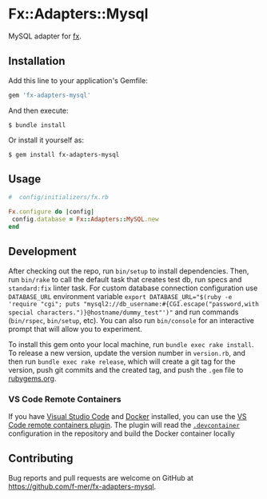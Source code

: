 # Fx::Adapters::Mysql

MySQL adapter for [fx](https://github.com/teoljungberg/fx).

## Installation

Add this line to your application's Gemfile:

```ruby
gem 'fx-adapters-mysql'
```

And then execute:

    $ bundle install

Or install it yourself as:

    $ gem install fx-adapters-mysql

## Usage

```rb
#  config/initializers/fx.rb

Fx.configure do |config|
 config.database = Fx::Adapters::MySQL.new
end
```

## Development

After checking out the repo, run `bin/setup` to install dependencies. Then, run `bin/rake` to call the default task that creates test db, run specs and `standard:fix` linter task. For custom database connection configuration use `DATABASE_URL` environment variable `export DATABASE_URL="$(ruby -e 'require "cgi"; puts "mysql2://db_username:#{CGI.escape("password,with special characters.")}@hostname/dummy_test"')"` and run commands (`bin/rspec`, `bin/setup`, etc).  You can also run `bin/console` for an interactive prompt that will allow you to experiment.

To install this gem onto your local machine, run `bundle exec rake install`. To release a new version, update the version number in `version.rb`, and then run `bundle exec rake release`, which will create a git tag for the version, push git commits and the created tag, and push the `.gem` file to [rubygems.org](https://rubygems.org).

### VS Code Remote Containers

If you have [Visual Studio Code](https://code.visualstudio.com) and [Docker](https://www.docker.com) installed, you can use the [VS Code remote containers plugin](https://code.visualstudio.com/docs/remote/containers-tutorial). The plugin will read the [`.devcontainer`](https://github.com/f-mer/fx-adapters-mysql/tree/main/.devcontainer) configuration in the repository and build the Docker container locally

## Contributing

Bug reports and pull requests are welcome on GitHub at https://github.com/f-mer/fx-adapters-mysql.
